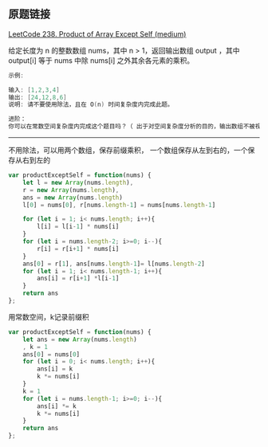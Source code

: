 ## 原题链接

[LeetCode 238. Product of Array Except Self (medium)](https://leetcode-cn.com/problems/product-of-array-except-self/)

给定长度为 n 的整数数组 nums，其中 n > 1，返回输出数组 output ，其中 output[i] 等于 nums 中除 nums[i] 之外其余各元素的乘积。

```cpp
示例:

输入: [1,2,3,4]
输出: [24,12,8,6]
说明: 请不要使用除法，且在 O(n) 时间复杂度内完成此题。

进阶：
你可以在常数空间复杂度内完成这个题目吗？（ 出于对空间复杂度分析的目的，输出数组不被视为额外空间。）
```

---

不用除法，可以用两个数组，保存前缀乘积， 一个数组保存从左到右的，一个保存从右到左的

```javascript
var productExceptSelf = function(nums) {
    let l = new Array(nums.length),
    r = new Array(nums.length),
    ans = new Array(nums.length)
    l[0] = nums[0], r[nums.length-1] = nums[nums.length-1]

    for (let i = 1; i< nums.length; i++){
        l[i] = l[i-1] * nums[i]
    }
    for (let i = nums.length-2; i>=0; i--){
        r[i] = r[i+1] * nums[i]
    }
    ans[0] = r[1], ans[nums.length-1]= l[nums.length-2]
    for (let i = 1; i< nums.length-1; i++){
        ans[i] = r[i+1] *l[i-1]
    }
    return ans
};
```

用常数空间，k记录前缀积


```javascript
var productExceptSelf = function(nums) {
    let ans = new Array(nums.length)
    , k = 1
    ans[0] = nums[0]
    for (let i = 0; i< nums.length; i++){
        ans[i] = k
        k *= nums[i]
    }
    k = 1
    for (let i = nums.length-1; i>=0; i--){
        ans[i] *= k
        k *= nums[i]
    }
    return ans
};
```
